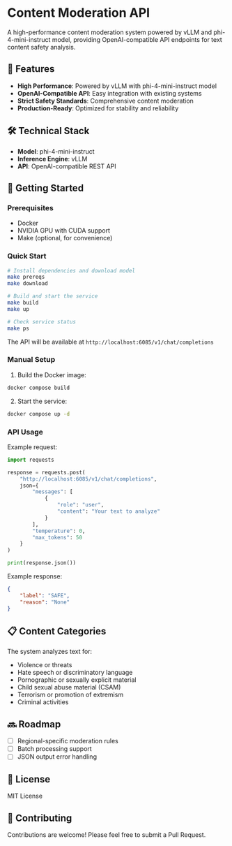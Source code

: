 # Content Moderation API

A high-performance content moderation system powered by vLLM and phi-4-mini-instruct model, providing OpenAI-compatible API endpoints for text content safety analysis.

## 🚀 Features

- **High Performance**: Powered by vLLM with phi-4-mini-instruct model
- **OpenAI-Compatible API**: Easy integration with existing systems
- **Strict Safety Standards**: Comprehensive content moderation
- **Production-Ready**: Optimized for stability and reliability

## 🛠️ Technical Stack

- **Model**: phi-4-mini-instruct
- **Inference Engine**: vLLM
- **API**: OpenAI-compatible REST API

## 🚀 Getting Started

### Prerequisites

- Docker
- NVIDIA GPU with CUDA support
- Make (optional, for convenience)

### Quick Start

```bash
# Install dependencies and download model
make prereqs
make download

# Build and start the service
make build
make up

# Check service status
make ps
```

The API will be available at `http://localhost:6085/v1/chat/completions`

### Manual Setup

1. Build the Docker image:
```bash
docker compose build
```

2. Start the service:
```bash
docker compose up -d
```

### API Usage

Example request:
```python
import requests

response = requests.post(
    "http://localhost:6085/v1/chat/completions",
    json={
        "messages": [
            {
                "role": "user",
                "content": "Your text to analyze"
            }
        ],
        "temperature": 0,
        "max_tokens": 50
    }
)

print(response.json())
```

Example response:
```json
{
    "label": "SAFE",
    "reason": "None"
}
```

## 📋 Content Categories

The system analyzes text for:
- Violence or threats
- Hate speech or discriminatory language
- Pornographic or sexually explicit material
- Child sexual abuse material (CSAM)
- Terrorism or promotion of extremism
- Criminal activities

## 🔜 Roadmap

- [ ] Regional-specific moderation rules
- [ ] Batch processing support
- [ ] JSON output error handling

## 📄 License

MIT License

## 🤝 Contributing

Contributions are welcome! Please feel free to submit a Pull Request.
